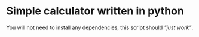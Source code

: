 # Simple calculator written in python
You will not need to install any dependencies, this script should _"just work"_.